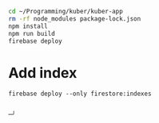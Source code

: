 

```bash
cd ~/Programming/kuber/kuber-app
rm -rf node_modules package-lock.json 
npm install
npm run build
firebase deploy 
```

# Add index

```shell
firebase deploy --only firestore:indexes
```
                                                                                                                        ─╯
